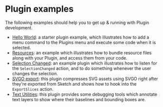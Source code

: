 # Plugin examples

The following examples should help you to get up & running with Plugin development.

- [Hello World](./hello-world): a starter plugin example, which illustrates how to add a menu command to the Plugins menu and execute some code when it is selected.
- [Resources](./resources): an example which illustrates how to bundle resource files along with your Plugin, and access them from your code.
- [Selection Changed](./selection-changed): an example plugin which illustrates how to listen for the `SelectionChanged` action, and to do something whenever the user changes the selection.
- [SVGO export](./svgo-export): this plugin compresses SVG assets using SVGO right after they're exported from Sketch and shows how to hook into the `ExportSlices` action.
- [Text Utilities](./text-utilities): this plugin provides some debugging tools which annotate text layers to show where their baselines and bounding boxes are.
